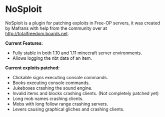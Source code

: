 # NoSploit

NoSploit is a plugin for patching exploits in Free-OP servers, it was created by Mafrans with help from the community over at http://totalfreedom.boards.net.

**Current Features:**
* Fully stable in both 1.10 and 1.11 minecraft server environments.
* Allows logging the nbt data of an item.

**Current exploits patched:**
* Clickable signs executing console commands.
* Books executing console commands.
* Jukeboxes crashing the sound engine.
* Invalid items and blocks crashing clients. (Not completely patched yet)
* Long mob names crashing clients.
* Mobs with long follow range crashing servers.
* Levers causing graphical gliches and crashing clients.
